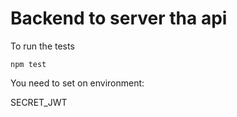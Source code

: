 # Backend to server tha api

To run the tests
```
npm test
```

You need to set on environment:

SECRET_JWT
